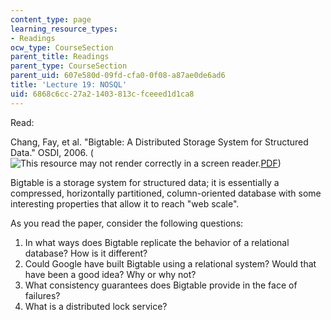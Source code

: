 ```yaml
---
content_type: page
learning_resource_types:
- Readings
ocw_type: CourseSection
parent_title: Readings
parent_type: CourseSection
parent_uid: 607e580d-09fd-cfa0-0f08-a87ae0de6ad6
title: 'Lecture 19: NOSQL'
uid: 6868c6cc-27a2-1403-813c-fceeed1d1ca8
---
```


Read:

Chang, Fay, et al. "Bigtable: A Distributed Storage System for Structured Data." OSDI, 2006. (![This resource may not render correctly in a screen reader.](/images/inacessible.gif)[PDF](https://static.googleusercontent.com/media/research.google.com/en//archive/bigtable-osdi06.pdf))

Bigtable is a storage system for structured data; it is essentially a compressed, horizontally partitioned, column-oriented database with some interesting properties that allow it to reach "web scale".

As you read the paper, consider the following questions:

1.  In what ways does Bigtable replicate the behavior of a relational database? How is it different?
2.  Could Google have built Bigtable using a relational system? Would that have been a good idea? Why or why not?
3.  What consistency guarantees does Bigtable provide in the face of failures?
4.  What is a distributed lock service?